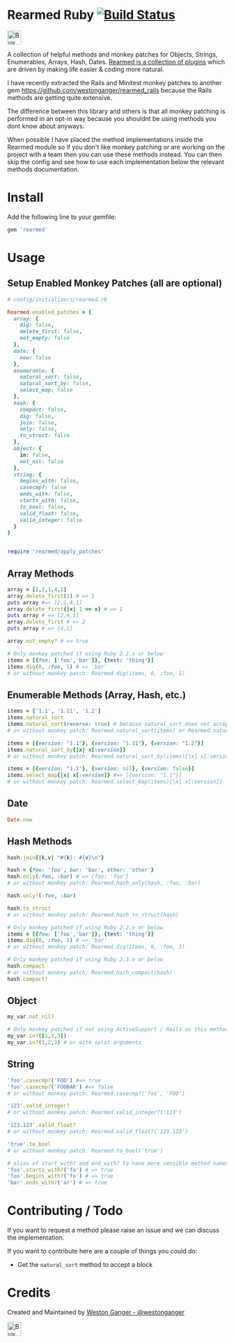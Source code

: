 # Rearmed Ruby <a href='https://travis-ci.org/westonganger/rearmed-rb' target='_blank'><img src='https://api.travis-ci.org/westonganger/rearmed-rb.svg?branch=master' border='0' alt='Build Status' /></a> 

<a href='https://ko-fi.com/A5071NK' target='_blank'><img height='32' style='border:0px;height:32px;' src='https://az743702.vo.msecnd.net/cdn/kofi1.png?v=a' border='0' alt='Buy Me a Coffee' /></a> 

A collection of helpful methods and monkey patches for Objects, Strings, Enumerables, Arrays, Hash, Dates. [Rearmed is a collection of plugins](https://github.com/westonganger?utf8=%E2%9C%93&tab=repositories&q=rearmed) which are driven by making life easier & coding more natural.

I have recently extracted the Rails and Minitest monkey patches to another gem https://github.com/westonganger/rearmed_rails because the Rails methods are getting quite extensive.

The difference between this library and others is that all monkey patching is performed in an opt-in way because you shouldnt be using methods you dont know about anyways. 

When possible I have placed the method implementations inside the Rearmed module so if you don't like monkey patching or are working on the project with a team then you can use these methods instead. You can then skip the config and see how to use each implementation below the relevant methods documentation.


# Install

Add the following line to your gemfile:
```ruby
gem 'rearmed'
```

# Usage

## Setup Enabled Monkey Patches (all are optional)

```ruby
# config/initializers/rearmed.rb

Rearmed.enabled_patches = {
  array: {
    dig: false,
    delete_first: false,
    not_empty: false
  },
  date: {
    now: false
  },
  enumerable: {
    natural_sort: false,
    natural_sort_by: false,
    select_map: false
  },
  hash: {
    compact: false,
    dig: false,
    join: false,
    only: false,
    to_struct: false
  },
  object: {
    in: false,
    not_nil: false
  },
  string: {
    begins_with: false,
    casecmp?: false
    ends_with: false,
    starts_with: false,
    to_bool: false,
    valid_float: false,
    valid_integer: false
  }
}


require 'rearmed/apply_patches'
```

## Array Methods
```ruby
array = [1,2,1,4,1]
array.delete_first(1) # => 1
puts array #=> [2,1,4,1]
array.delete_first{|x| 1 == x} # => 1
puts array # => [2,4,1]
array.delete_first # => 2
puts array # => [4,1]

array.not_empty? # => true

# Only monkey patched if using Ruby 2.2.x or below
items = [{foo: ['foo','bar']}, {test: 'thing'}]
items.dig(0, :foo, 1) # => 'bar'
# or without monkey patch: Rearmed.dig(items, 0, :foo, 1)
```

## Enumerable Methods (Array, Hash, etc.)
```ruby
items = ['1.1', '1.11', '1.2']
items.natural_sort 
items.natural_sort(reverse: true) # because natural_sort does not accept a block, accepting PR's on this
# or without monkey patch: Rearmed.natural_sort(items) or Rearmed.natural_sort(items, reverse: true)

items = [{version: "1.1"}, {version: "1.11"}, {version: "1.2"}]
items.natural_sort_by{|x| x[:version]} 
# or without monkey patch: Rearmed.natural_sort_by(items){|x| x[:version]}

items = [{version: "1.1"}, {version: nil}, {version: false}]
items.select_map{|x| x[:version]} #=> [{version: "1.1"}]
# or without monkey patch: Rearmed.select_map(items){|x| x[:version]}
```

## Date
```ruby
Date.now
```

## Hash Methods
```ruby
hash.join{|k,v| "#{k}: #{v}\n"}

hash = {foo: 'foo', bar: 'bar', other: 'other'}
hash.only(:foo, :bar) # => {foo: 'foo'}
# or without monkey patch: Rearmed.hash_only(hash, :foo, :bar)

hash.only!(:foo, :bar)

hash.to_struct
# or without monkey patch: Rearmed.hash_to_struct(hash)

# Only monkey patched if using Ruby 2.2.x or below
items = [{foo: ['foo','bar']}, {test: 'thing'}]
items.dig(0, :foo, 1) # => 'bar'
# or without monkey patch: Rearmed.dig(items, 0, :foo, 1)

# Only monkey patched if using Ruby 2.3.x or below
hash.compact
# or without monkey patch: Rearmed.hash_compact(hash)
hash.compact!
```

## Object
```ruby
my_var.not_nil?

# Only monkey patched if not using ActiveSupport / Rails as this method is already defined there
my_var.in?([1,2,3])
my_var.in?(1,2,3) # or with splat arguments
```

## String
```ruby
'foo'.casecmp?('FOO') #=> true
'foo'.casecmp?('FOOBAR') #=> false
# or without monkey patch: Rearmed.casecmp?('foo', 'FOO')

'123'.valid_integer?
# or without monkey patch: Rearmed.valid_integer?('123')

'123.123'.valid_float? 
# or without monkey patch: Rearmed.valid_float?('123.123')

'true'.to_bool 
# or without monkey patch: Rearmed.to_bool('true')

# alias of start_with? and end_with? to have more sensible method names
'foo'.starts_with?('fo') # => true
'foo'.begins_with?('fo') # => true
'bar'.ends_with?('ar') # => true
```

# Contributing / Todo
If you want to request a method please raise an issue and we can discuss the implementation. 

If you want to contribute here are a couple of things you could do:

- Get the `natural_sort` method to accept a block


# Credits

Created and Maintained by [Weston Ganger - @westonganger](https://github.com/westonganger)

<a href='https://ko-fi.com/A5071NK' target='_blank'><img height='32' style='border:0px;height:32px;' src='https://az743702.vo.msecnd.net/cdn/kofi1.png?v=a' border='0' alt='Buy Me a Coffee' /></a> 
